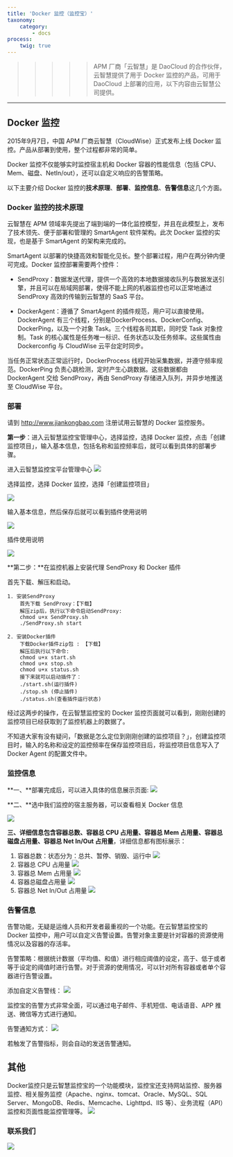 ```yaml
---
title: 'Docker 监控（监控宝）'
taxonomy:
    category:
        - docs
process:
    twig: true
---
```


<!-- reviewed by fiona -->

>>>>> APM 厂商「云智慧」是 DaoCloud 的合作伙伴，云智慧提供了用于 Docker 监控的产品，可用于 DaoCloud 上部署的应用，以下内容由云智慧公司提供。

---


## Docker 监控

2015年9月7日，中国 APM 厂商云智慧（CloudWise）正式发布上线 Docker 监控。产品从部署到使用，整个过程都非常的简单。

Docker 监控不仅能够实时监控宿主机和 Docker 容器的性能信息（包括 CPU、Mem、磁盘、NetIn/out），还可以自定义响应的告警策略。

以下主要介绍 Docker 监控的**技术原理**、**部署**、**监控信息**、**告警信息**这几个方面。

### Docker 监控的技术原理

云智慧在 APM 领域率先提出了端到端的一体化监控模型，并且在此模型上，发布了技术领先、便于部署和管理的 SmartAgent 软件架构。此次 Docker 监控的实现，也是基于 SmartAgent 的架构来完成的。

SmartAgent 以部署的快捷高效和智能化见长。整个部署过程，用户在两分钟内便可完成。Docker 监控部署需要两个控件：

- SendProxy：数据发送代理，提供一个高效的本地数据接收队列与数据发送引擎，并且可以在局域网部署，使得不能上网的机器监控也可以正常地通过 SendProxy 高效的传输到云智慧的 SaaS 平台。

- DockerAgent：遵循了 SmartAgent 的插件规范，用户可以直接使用。DockerAgent 有三个线程，分别是DockerProcess、DockerConfig、DockerPing，以及一个对象 Task。三个线程各司其职，同时受 Task 对象控制。Task 的核心属性是任务唯一标识、任务状态以及任务频率。这些属性由 Dockerconfig 与 CloudWise 云平台定时同步。

当任务正常状态正常运行时，DockerProcess 线程开始采集数据，并遵守频率规范。DockerPing 负责心跳检测，定时产生心跳数据。这些数据都由 DockerAgent 交给 SendProxy，再由 SendProxy 存储进入队列，并异步地推送至 CloudWise 平台。

### 部署

请到 http://www.jiankongbao.com 注册试用云智慧的 Docker 监控服务。

**第一步**：进入云智慧监控宝管理中心，选择监控，选择 Docker 监控，点击「创建监控项目」，输入基本信息，包括名称和监控频率后，就可以看到具体的部署步骤。

进入云智慧监控宝平台管理中心
![](http://i.imgur.com/jQNW3u3.png)

选择监控，选择 Docker 监控，选择「创建监控项目」

![](http://i.imgur.com/KnfB2HL.png)

输入基本信息，然后保存后就可以看到插件使用说明

![](http://i.imgur.com/vPOvD4E.png)

插件使用说明

![](http://i.imgur.com/6Y1dxBP.png)

**第二步：**在监控机器上安装代理 SendProxy 和 Docker 插件

首先下载、解压和启动。

```
1. 安装SendProxy
    首先下载 SendProxy：【下载】
	解压zip后，执行以下命令启动SendProxy:
	chmod u+x SendProxy.sh
	./SendProxy.sh start

2. 安装Docker插件
    下载Docker插件zip包 : 【下载】
	解压后执行以下命令:
	chmod u+x start.sh
	chmod u+x stop.sh
	chmod u+x status.sh
	接下来就可以启动插件了：
	./start.sh(运行插件)
	./stop.sh (停止插件)
	./status.sh(查看插件运行状态)
```

经过这两步的操作，在云智慧监控宝的 Docker 监控页面就可以看到，刚刚创建的监控项目已经获取到了监控机器上的数据了。

不知道大家有没有疑问，「数据是怎么定位到刚刚创建的监控项目？」，创建监控项目时，输入的名称和设定的监控频率在保存监控项目后，将监控项目信息写入了 Docker Agent 的配置文件中。

### 监控信息

**一、**部署完成后，可以进入具体的信息展示页面:
![](http://i.imgur.com/KHmJdSP.png)

**二、**选中我们监控的宿主服务器，可以查看相关 Docker 信息

![](http://i.imgur.com/yUqQnFI.png)

**三、**详细信息包含**容器总数、容器总 CPU 占用量、容器总 Mem 占用量、容器总磁盘占用量、容器总 Net In/Out 占用量**，详细信息都有图标展示：

1. 容器总数：状态分为：总共、暂停、销毁、运行中
![](http://i.imgur.com/SrrUUWl.png)
2. 容器总 CPU 占用量
![](http://i.imgur.com/yLlEXeU.png)
3. 容器总 Mem 占用量
![](http://i.imgur.com/7iZUZkw.png)
4. 容器总磁盘占用量
![](http://i.imgur.com/1Oa8vkX.png)
5. 容器总 Net In/Out 占用量
![](http://i.imgur.com/LgNZ0zV.png)

### 告警信息

告警功能，无疑是运维人员和开发者最重视的一个功能。在云智慧监控宝的 Docker 监控中，用户可以自定义告警设置。告警对象主要是针对容器的资源使用情况以及容器的存活率。

告警策略：根据统计数据（平均值、和值）进行相应阈值的设定，高于、低于或者等于设定的阈值时进行告警。对于资源的使用情况，可以针对所有容器或者单个容器进行告警设置。

添加自定义告警线：
![](http://i.imgur.com/NzuMvcR.png)

监控宝的告警方式非常全面，可以通过电子邮件、手机短信、电话语音、APP 推送、微信等方式进行通知。

告警通知方式：
![](http://i.imgur.com/FkmMukx.png)

若触发了告警指标，则会自动的发送告警通知。

## 其他

Docker监控只是云智慧监控宝的一个功能模块，监控宝还支持网站监控、服务器监控、相关服务监控（Apache、nginx、tomcat、Oracle、MySQL、SQL Server、MongoDB、Redis、Memcache、Lighttpd、IIS 等）、业务流程（API）监控和页面性能监控管理等。
![](http://i.imgur.com/zGzeBg5.png)


### 联系我们

![](http://i.imgur.com/RiIfLW1.png)
